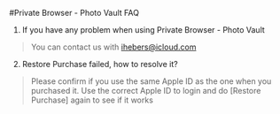 #Private Browser - Photo Vault FAQ

1. If you have any problem when using Private Browser - Photo Vault

> You can contact us with ihebers@icloud.com

2. Restore Purchase failed, how to resolve it?
> Please confirm if you use the same Apple ID as the one when you purchased it. Use the correct Apple ID to login and do [Restore Purchase] again to see if it works
